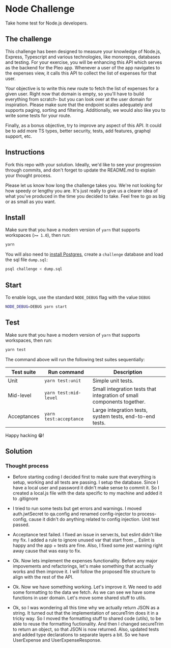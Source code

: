 # Node Challenge

Take home test for Node.js developers.

## The challenge

This challenge has been designed to measure your knowledge of Node.js, Express, Typescript and various technologies, like monorepos, databases and testing. For your exercise, you will be enhancing this API which serves as the backend for the Pleo app. Whenever a user of the app navigates to the expenses view, it calls this API to collect the list of expenses for that user.

Your objective is to write this new route to fetch the list of expenses for a given user. Right now that domain is empty, so you'll have to build everything from scratch- but you can look over at the user domain for inspiration. Please make sure that the endpoint scales adequately and supports paging, sorting and filtering. Additionally, we would also like you to write some tests for your route.

Finally, as a bonus objective, try to improve any aspect of this API. It could be to add more TS types, better security, tests, add features, graphql support, etc. 

## Instructions

Fork this repo with your solution. Ideally, we'd like to see your progression through commits, and don't forget to update the README.md to explain your thought process.

Please let us know how long the challenge takes you. We're not looking for how speedy or lengthy you are. It's just really to give us a clearer idea of what you've produced in the time you decided to take. Feel free to go as big or as small as you want.

## Install

Make sure that you have a modern version of `yarn` that supports workspaces (`>= 1.0`), then run:

```bash
yarn
```

You will also need to [install Postgres](https://www.postgresqltutorial.com/install-postgresql-macos/), create a `challenge` database and load the sql file `dump.sql`:

```bash
psql challenge < dump.sql
```

## Start

To enable logs, use the standard `NODE_DEBUG` flag with the value `DEBUG`

```bash
NODE_DEBUG=DEBUG yarn start
```

## Test

Make sure that you have a modern version of `yarn` that supports workspaces, then run:

```bash
yarn test
```

The command above will run the following test suites sequentially:

| Test suite | Run command | Description |
-------------|-------------|-------------|
| Unit | `yarn test:unit` | Simple unit tests. |
| Mid-level | `yarn test:mid-level` | Small integration tests that integration of small components together.  |
| Acceptances | `yarn test:acceptance` | Large integration tests, system tests, end-to-end tests. |


Happy hacking 😁!

## Solution
### Thought process
- Before starting coding I decided first to make sure that everything is setup, working and all tests are passing.
I setup the database. Since I have a local user and password it didn't make sense to commit it. So I created a local.js 
file with the data specific to my machine and added it to .gitignore
- I tried to run some tests but get errors and warnings. I moved auth.jwtSecret to qa.config and renamed config-injector to process-config, cause it didn't do anything related to config injection. Unit test passed.
- Acceptance test failed. I fixed an issue in server.ts, but eslint didn't like my fix. I added a rule to ignore unused var that start from _. Eslint is happy and the app + tests are fine. Also, I fixed some jest warning right away cause that was easy to fix.

- Ok. Now lets implement the expenses functionality. Before any major impovements and refactorings, let's make something that acctually works and then improve it. I will follow the proposed file structure to align with the rest of the API.

- Ok. Now we have something working. Let's improve it. We need to add some formatting to the data we fetch. As we can see we have 
some functions in user domain. Let's move some shared stuff to utils.
- Ok, so I was wondering all this time why we actually return JSON as a string. It turned out that the implementation of secureTrim does it in a tricky way. So I moved the formatting stuff to shared code (utils), to be able to reuse the formatting fuctionality. And then I changed secureTrim to return an object, so that JSON is now returned. Also, updated tests and added type declarations to separate layers a bit. So we have UserExpense and UserExpenseResponse.
